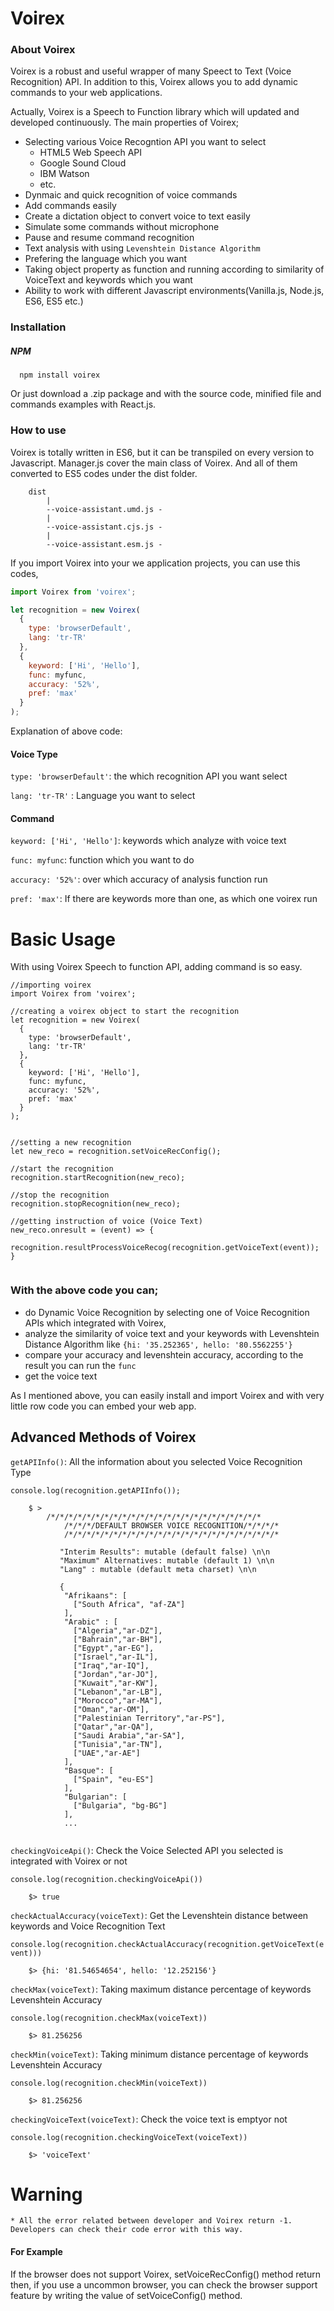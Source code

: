 
# Voirex

### About Voirex
Voirex is a robust and useful wrapper of many Speect to Text (Voice Recognition) API. In addition to this, Voirex allows you to add dynamic commands to your web applications.

Actually, Voirex is a Speech to Function library which will updated and developed continuously. The main properties of Voirex;

* Selecting various Voice Recogntion API you want to select 
    - HTML5 Web Speech API
    - Google Sound Cloud
    - IBM Watson
    - etc.
* Dynmaic and quick recognition of voice commands
* Add commands easily 
* Create a dictation object to convert voice to text easily
* Simulate some commands without microphone
* Pause and resume command recognition
* Text analysis with using ```Levenshtein Distance Algorithm```
* Prefering the language which you want 
* Taking object property as function and running according to similarity of VoiceText and keywords which you want
* Ability to work with different Javascript environments(Vanilla.js, Node.js, ES6, ES5 etc.)

### Installation
##### NPM
      npm install voirex
Or just download a .zip package and with the source code, minified file and commands examples with React.js.
### How to use
Voirex is totally written in ES6, but it can be transpiled on every version to Javascript. Manager.js cover the main class of Voirex. And all of them converted to ES5 codes under the dist folder. 
        
        
        
        dist
            |
            --voice-assistant.umd.js -
            |
            --voice-assistant.cjs.js -
            |
            --voice-assistant.esm.js -
            
 
If you import Voirex into your we application projects, you can use this codes,

```javascript
import Voirex from 'voirex';

let recognition = new Voirex(
  {
    type: 'browserDefault',
    lang: 'tr-TR'
  },
  {
    keyword: ['Hi', 'Hello'],
    func: myfunc,
    accuracy: '52%',
    pref: 'max'
  }
);
```

Explanation of above code:

#### Voice Type 

```type: 'browserDefault'```: the which recognition API you want select

```lang: 'tr-TR'``` : Language you want to select

#### Command

```keyword: ['Hi', 'Hello']```: keywords which analyze with voice text

```func: myfunc```: function which you want to do

```accuracy: '52%'```: over which accuracy of analysis function run

```pref: 'max'```: If there are keywords more than one, as which one  voirex run

# Basic Usage
With using Voirex Speech to function API, adding command is so easy.
```
//importing voirex
import Voirex from 'voirex';

//creating a voirex object to start the recognition
let recognition = new Voirex(
  {
    type: 'browserDefault',
    lang: 'tr-TR'
  },
  {
    keyword: ['Hi', 'Hello'],
    func: myfunc,
    accuracy: '52%',
    pref: 'max'
  }
);


//setting a new recognition 
let new_reco = recognition.setVoiceRecConfig();

//start the recognition
recognition.startRecognition(new_reco);

//stop the recognition 
recognition.stopRecognition(new_reco);

//getting instruction of voice (Voice Text)
new_reco.onresult = (event) => {
    recognition.resultProcessVoiceRecog(recognition.getVoiceText(event));
}


```

### With the above code you can;
* do Dynamic Voice Recognition by selecting one of Voice Recognition APIs which integrated with Voirex,
* analyze the similarity of voice text and your keywords with Levenshtein Distance Algorithm like 
```{hi: '35.252365', hello: '80.5562255'}```
* compare your accuracy and levenshtein accuracy, according to the result you can run the ```func```
* get the voice text

As I mentioned above, you can easily install and import Voirex and with very little row code you can embed your web app.

## Advanced Methods of Voirex
```getAPIInfo()```: All the information about you selected Voice Recognition Type

```console.log(recognition.getAPIInfo());```



```
    $ >  
        /*/*/*/*/*/*/*/*/*/*/*/*/*/*/*/*/*/*/*/*/*/*/*/*
            /*/*/*/DEFAULT BROWSER VOICE RECOGNITION/*/*/*/*
            /*/*/*/*/*/*/*/*/*/*/*/*/*/*/*/*/*/*/*/*/*/*/*/*

           "Interim Results": mutable (default false) \n\n
           "Maximum" Alternatives: mutable (default 1) \n\n
           "Lang" : mutable (default meta charset) \n\n
           
           { 
            "Afrikaans": [
              ["South Africa", "af-ZA"]
            ],
            "Arabic" : [
              ["Algeria","ar-DZ"],
              ["Bahrain","ar-BH"],
              ["Egypt","ar-EG"],
              ["Israel","ar-IL"],
              ["Iraq","ar-IQ"],
              ["Jordan","ar-JO"],
              ["Kuwait","ar-KW"],
              ["Lebanon","ar-LB"],
              ["Morocco","ar-MA"],
              ["Oman","ar-OM"],
              ["Palestinian Territory","ar-PS"],
              ["Qatar","ar-QA"],
              ["Saudi Arabia","ar-SA"],
              ["Tunisia","ar-TN"],
              ["UAE","ar-AE"]
            ],
            "Basque": [
              ["Spain", "eu-ES"]
            ],
            "Bulgarian": [
              ["Bulgaria", "bg-BG"]
            ],
            ...
   
```

```checkingVoiceApi()```: Check the Voice Selected API you selected is integrated with Voirex or not

```console.log(recognition.checkingVoiceApi())```

```
    $> true
```

```checkActualAccuracy(voiceText)```: Get the Levenshtein distance between keywords and Voice Recognition Text

```console.log(recognition.checkActualAccuracy(recognition.getVoiceText(event)))```

```
    $> {hi: '81.54654654', hello: '12.252156'}
```

```checkMax(voiceText)```: Taking maximum distance percentage of keywords Levenshtein Accuracy

```console.log(recognition.checkMax(voiceText))```

```
    $> 81.256256
```

```checkMin(voiceText)```: Taking minimum distance percentage of keywords Levenshtein Accuracy

```console.log(recognition.checkMin(voiceText))```

```
    $> 81.256256
```

```checkingVoiceText(voiceText)```: Check the voice text is emptyor not

```console.log(recognition.checkingVoiceText(voiceText))```

```
    $> 'voiceText'
```


# Warning

    * All the error related between developer and Voirex return -1. Developers can check their code error with this way.
#### For Example
If the browser does not support Voirex, setVoiceRecConfig() method return then, if you use a uncommon browser, you can check the browser support feature by writing the value of setVoiceConfig() method.










   











